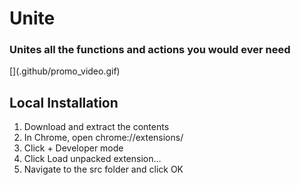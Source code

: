 <p>
    <h1>Unite</h1>
    <h3>Unites all the functions and actions you would ever need</h3>
    <p>[](.github/promo_video.gif)</p>
    <h2>Local Installation</h2>
    <ol>
        <li>Download and extract the contents</li>
        <li>In Chrome, open chrome://extensions/</li>
        <li>Click + Developer mode</li>
        <li>Click Load unpacked extension…</li>
        <li>Navigate to the src folder and click OK</li>
    </ol>
</p>
